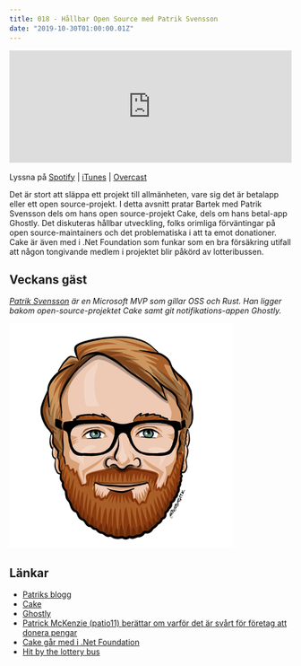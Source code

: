 ```yaml
---
title: 018 - Hållbar Open Source med Patrik Svensson
date: "2019-10-30T01:00:00.01Z"
---
```


<iframe height="200px" width="100%" frameborder="no" scrolling="no" seamless src="https://player.simplecast.com/22299057-7107-4540-9953-0576d59ae778?dark=false"></iframe>

Lyssna på [Spotify](https://open.spotify.com/show/3yUXDikALYz3dDYhmKaXRs) | [iTunes](https://podcasts.apple.com/se/podcast/kompilator/id1455198510) | [Overcast](https://overcast.fm/itunes1455198510/kompilator)

Det är stort att släppa ett projekt till allmänheten, vare sig det är betalapp eller ett open source-projekt. I detta avsnitt pratar Bartek med Patrik Svensson dels om hans
open source-projekt Cake, dels om hans betal-app Ghostly. Det diskuteras hållbar utveckling, folks orimliga förväntingar på open source-maintainers och det problematiska i att
ta emot donationer. Cake är även med i .Net Foundation som funkar som en bra försäkring utifall att någon tongivande medlem i projektet blir påkörd av lotteribussen.

## Veckans gäst
_[Patrik Svensson](https://twitter.com/firstdrafthell) är en Microsoft MVP som gillar OSS och Rust. Han ligger bakom open-source-projektet Cake samt git notifikations-appen Ghostly._

![Bild på Patrik Svensson](./patrik-svensson.png)

## Länkar

* [Patriks blogg](https://patriksvensson.se)
* [Cake](https://cakebuild.net/)
* [Ghostly](https://spectresystems.se/ghostly/)
* [Patrick McKenzie (patio11) berättar om varför det är svårt för företag att donera pengar](https://news.ycombinator.com/item?id=10863939)
* [Cake går med i .Net Foundation](https://www.dotnetfoundation.org/blog/2016/06/09/cake-welcome)
* [Hit by the lottery bus](https://www.urbandictionary.com/define.php?term=Lottery%20Bus)